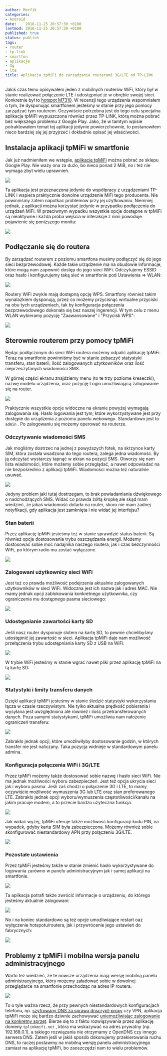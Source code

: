 ```yaml
---
author: Morfik
categories:
- Android
date:    2016-11-25 20:57:39 +0100
lastmod: 2016-11-25 20:57:39 +0100
published: true
status: publish
tags:
- router
- tp-link
- smartfon
- aplikacje
- 3g
- lte
title: Aplikacja tpMiFi do zarządzania routerami 3G/LTE od TP-LINK
---
```


Jakiś czas temu opisywałem jeden z mobilnych routerów WiFi, który był w stanie realizować połączenie
LTE i udostępniać je w obrębie swojej sieci. Konkretnie był to [hotspot M7310][1]. W recenzji
tego urządzenia wspomniałem o tym, że dysponując smartfonem jesteśmy w stanie przy jego pomocy
zarządzać tym routerem. Oczywiście potrzebna jest do tego celu specjalna aplikacja tpMiFi
wypuszczona również przez TP-LINK, którą można pobrać bez większego problemu z Google Play. Jako, że
w tamtym wpisie potraktowałem temat tej aplikacji jedynie powierzchownie, to postanowiłem nieco
bardziej się jej przyjrzeć i dokładnie opisać jej właściwości.

<!--more-->
## Instalacja aplikacji tpMiFi w smartfonie

Jak już nadmieniłem we wstępie, [aplikację tpMiFi][2] można pobrać ze sklepu Google Play. Nie waży
ona za dużo, bo nieco ponad 2 MiB, no i też nie wymaga zbyt wielu uprawnień.

![](/img/2016/11/001.tpmifi-tp-link-android-smartfon-instalacja-aplikacji.png#huge)

Ta aplikacja jest przeznaczona jedynie do współpracy z urządzeniami TP-LINK i wspiera praktycznie
dowolne urządzenie MiFi tego producenta. Nie powinniśmy zatem napotkać problemów przy jej
użytkowaniu. Niemniej jednak, z aplikacji można korzystać jedynie w przypadku podłączenia do
urządzeń MiFi. W przeciwnym wypadku wszystkie opcje dostępne w tpMiFi są nieaktywne i każda próba
wejścia w interakcje z nimi powoduje pojawienie się poniższego monitu:

![](/img/2016/11/002.tpmifi-tp-link-android-smartfon-brak-polaczenia.png#medium)

## Podłączanie się do routera

By zarządzać routerem z poziomu smartfona musimy podłączyć się do jego sieci bezprzewodowej. Każde
takie urządzenie ma na obudowie informacje, które mogą nam zapewnić dostęp do jego sieci WiFi.
Odczytujemy ESSID oraz hasło i konfigurujemy taką sieć w smartfonie pod Ustawienia => WLAN:

![](/img/2016/11/003.tpmifi-tp-link-android-smartfon-podlaczanie-hotspot.png#big)

Routery WiFi zwykle mają dostępną opcję WPS. Smartfony również takim wynalazkiem dysponują, przez co
możemy przycisnąć wirtualne przyciski na obu tych urządzeniach, tak by konfiguracja połączenia
bezprzewodowego dokonała się bez naszej ingerencji. W tym celu z menu WLAN wybieramy pozycję
"Zaawansowane" i "Przycisk WPS":

![](/img/2016/11/004.tpmifi-tp-link-android-smartfon-parowanie-wps.png#huge)

## Sterownie routerem przy pomocy tpMiFi

Będąc podłączonym do sieci WiFi routera możemy odpalić aplikację tpMiFi. Teraz na smartfonie
powinniśmy być w stanie zobaczyć statystyki transferu, stan baterii, ilość zalogowanych
użytkowników oraz ilość nieprzeczytanych wiadomości SMS.

W górnej części ekranu znajdziemy menu (to te trzy poziome kreseczki), nazwę modelu urządzenia, oraz
pozycję Login umożliwiającą zalogowanie się na router.

![](/img/2016/11/005.tpmifi-tp-link-android-smartfon-menu-aplikacji.png#huge)

Praktycznie wszystkie opcje widoczne na ekranie powyżej wymagają zalogowania się. Hasło logowania
jest tym, które wykorzystywane jest przy dostępie do urządzenia z poziomu panelu webowego.
Standardowo jest to `admin` . Po zalogowaniu się możemy operować na routerze.

### Odczytywanie wiadomości SMS

Jak mogliśmy dostrzec na jednej z powyższych fotek, na skrzynce karty SIM, która została wsadzona do
tego routera, zalega jedna wiadomość. By ją odczytać wystarczy tapnąć w ekran na pozycji SMS.
Otworzy się nam lista wiadomości, które możemy sobie przeglądać, a nawet odpowiadać na nie
bezpośrednio z aplikacji tpMiFi. Wiadomości można też naturalnie usuwać.

![](/img/2016/11/006.tpmifi-tp-link-android-smartfon-sms.png#huge)

Jedyny problem jaki tutaj dostrzegam, to brak powiadamiania dźwiękowego o nadchodzących SMS. Widać
co prawda żółtą kropkę ale skąd mam wiedzieć, że jakaś wiadomość dotarła na router, skoro nie mam
żadnej notyfikacji, gdy aplikacja jest zamknięta i nie widać jej interfejsu?

### Stan baterii

Przez aplikację tpMiFi jesteśmy też w stanie sprawdzić status baterii. Są również opcje dostosowania
trybu oszczędzania energii. Możemy dostosować sobie moc nadajnika naszego routera, jak i czas
bezczynności WiFi, po którym radio ma zostać wyłączone.

![](/img/2016/11/007.tpmifi-tp-link-android-smartfon-bateria.png#medium)

### Zalogowani użytkownicy sieci WiFi

Jest też co prawda możliwość podejrzenia aktualnie zalogowanych użytkowników w sieci WiFi. Widoczna
jest ich nazwa jak i adres MAC. Nie mamy jednak opcji zablokowania konkretnego użytkownika, czy
ograniczenia mu dostępnego pasma sieciowego:

![](/img/2016/11/008.tpmifi-tp-link-android-smartfon-klienci-wifi.png#medium)

### Udostępnianie zawartości karty SD

Jeśli nasz router dysponuje slotem na kartę SD, to pewnie chcielibyśmy udostępnić jej zawartość w
sieci. Aplikacja tpMiFi daje nam możliwość przełączenia trybu udostępniania karty SD z USB na WiFi:

![](/img/2016/11/009.tpmifi-tp-link-android-smartfon-karta-sd.png#big)

W trybie WiFi jesteśmy w stanie wgrać nawet pliki przez aplikację tpMiFi na tą kartę SD:

![](/img/2016/11/010.tpmifi-tp-link-android-smartfon-karta-sd-pliki.png#big)

### Statystyki i limity transferu danych

Dzięki aplikacji tpMiFi jesteśmy w stanie śledzić statystyki wykorzystania łącza w czasie
rzeczywistym. Nie tylko aktualna prędkość pobierania i wysyłana jest uwzględniona ale również i
ilość przetransferowanych danych. Poza samymi statystykami, tpMiFi umożliwia nam nałożenie
ograniczeń transferu:

![](/img/2016/11/011.tpmifi-tp-link-android-smartfon-transfer-statystyki.png#big)

Zabrakło jednak opcji, które umożliwiłyby dostosowanie godzin, w których transfer nie jest
naliczany. Taka pozycja widnieje w standardowym panelu admina.

### Konfiguracja połączenia WiFi i 3G/LTE

Przez tpMiFi możemy także dostosować sobie nazwę i hasło sieci WiFi. Nie ma jednak możliwości wyboru
zabezpieczeń. Jest też opcja ukrycia sieci jak i wyboru pasma. Jeśli zaś chodzi o połączenie 3G i
LTE, to mamy oczywiście możliwość wymuszenia 3G lub LTE oraz stan preferowanego LTE. Zabrakło jednak
opcji wyboru/wymuszenia częstotliwości/kanału na jakim pracuje modem, a to przecie bardzo użyteczna
funkcja.

![](/img/2016/11/012.tpmifi-tp-link-android-smartfon-siec-wifi-lte-3g.png#big)

Jak widać wyżej, tpMiFi oferuje także możliwość konfiguracji kodu PIN, na wypadek, gdyby karta SIM
była zabezpieczona. Możemy również sobie skonfigurować niestandardowy APN przy połączeniu 3G/LTE.

![](/img/2016/11/013.tpmifi-tp-link-android-smartfon-pin-apn.png#big)

### Pozostałe ustawienia

Przez tpMiFi jesteśmy także w stanie zmienić hasło wykorzystywane do logowania zarówno w panelu
administracyjnym jak i samej aplikacji na smartfonie.

![](/img/2016/11/014.tpmifi-tp-link-android-smartfon-haslo.png#big)

Ta aplikacja potrafi także zwrócić informacje o urządzeniu, do którego jesteśmy aktualnie
zalogowani:

![](/img/2016/11/015.tpmifi-tp-link-android-smartfon-informacje-router.png#medium)

No i na koniec standardowo są też opcje umożliwiające restart oaz wyłączenie hotspotu/routera, jak i
przywrócenie jego ustawień do fabrycznych:

![](/img/2016/11/016.tpmifi-tp-link-android-smartfon-reboot-poweroff.png#medium)

## Problemy z tpMiFi i mobilna wersja panelu administracyjnego

Warto też wiedzieć, że te nowsze urządzenia mają wersję mobilną panelu administracyjnego, który
możemy załadować sobie w dowolnej przeglądarce na smartfonie przechodząc na adres IP routera.

![](/img/2016/11/017.tpmifi-tp-link-android-smartfon-panel-admina-mobilny.png#huge)

To o tyle ważna rzecz, że przy pewnych niestandardowych konfiguracjach telefonu, np. [szyfrowany DNS
za sprawą dnscrypt-proxy][3] czy VPN, aplikacja tpMiFi może się bardzo dziwnie
zachowywać [uniemożliwiając zalogowanie na konkretny sprzęt][4]. Bierze się to z faktu rozwiązywania
przez aplikację domeny `tplinkmifi.net` , która ma wskazywać na adres prywatny (np. 192.168.0.1), a
takiego rozwiązania nie otrzymamy z OpenDNS czy innego serwera DNS. Zatem jeśli w jakiś sposób
dokonujemy przekierowania ruchu DNS, to raczej postawmy na mobilną wersję panelu administracyjnego
zamiast na aplikację tpMiFi, bo zaoszczędzi nam to wielu problemów.


[1]: /post/recenzja-przenosny-router-lte3g-mifi-m7310-od-tp-link/
[2]: https://play.google.com/store/apps/details?id=com.tplink.tpmifi
[3]: /post/jak-zaszyfrowac-zapytania-dns-na-smartfonie-dnscrypt-proxy/
[4]: http://tplink-forum.pl/index.php?/topic/5485-popsu%C5%82em-aplikacj%C4%99-tpmifi/#comment-46863
